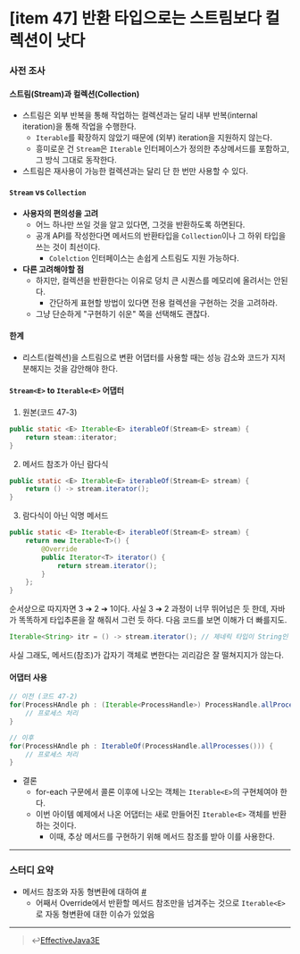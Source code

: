 # [item 47] 반환 타입으로는 스트림보다 컬렉션이 낫다 
### 사전 조사
#### 스트림(Stream)과 컬렉션(Collection)
- 스트림은 외부 반복을 통해 작업하는 컬렉션과는 달리 내부 반복(internal iteration)을 통해 작업을 수행한다.
  - `Iterable`를 확장하지 않았기 때문에 (외부) iteration을 지원하지 않는다.
  - 흥미로운 건 `Stream`은 `Iterable` 인터페이스가 정의한 추상메서드를 포함하고, 그 방식 그대로 동작한다.
- 스트림은 재사용이 가능한 컬렉션과는 달리 단 한 번만 사용할 수 있다.

#### `Stream` vs `Collection`
- **사용자의 편의성을 고려**
  - 어느 하나만 쓰일 것을 알고 있다면, 그것을 반환하도록 하면된다.
  - 공개 API를 작성한다면 메서드의 반환타입을 `Collection`이나 그 하위 타입을 쓰는 것이 최선이다.
    - `Colelction` 인터페이스는 손쉽게 스트림도 지원 가능하다.
- **다른 고려해야할 점**
  - 하지만, 컬렉션을 반환한다는 이유로 덩치 큰 시퀀스를 메모리에 올려서는 안된다.
    - 간단하게 표현할 방법이 있다면 전용 컬렉션을 구현하는 것을 고려하라.
  - 그냥 단순하게 "구현하기 쉬운" 쪽을 선택해도 괜찮다.
#### 한계
- 리스트(컬렉션)을 스트림으로 변환 어댑터를 사용할 때는 성능 감소와 코드가 지저분해지는 것을 감안해야 한다.

#### `Stream<E>` to `Iterable<E>` 어댑터
1. 원본(코드 47-3)
``` java
public static <E> Iterable<E> iterableOf(Stream<E> stream) {
    return steam::iterator;
}
```

2. 메서드 참조가 아닌 람다식
``` java
public static <E> Iterable<E> iterableOf(Stream<E> stream) {
    return () -> stream.iterator();
}
```

3. 람다식이 아닌 익명 메서드
``` java
public static <E> Iterable<E> iterableOf(Stream<E> stream) {
    return new Iterable<T>() {
        @Override
        public Iterator<T> iterator() {
            return stream.iterator();
        }
    };
}
```

순서상으로 따지자면 3 ➔ 2 ➔ 1이다.
사실 3 ➔ 2 과정이 너무 뛰어넘은 듯 한데, 자바가 똑똑하게 타입추론을 잘 해줘서 그런 듯 하다. 다음 코드를 보면 이해가 더 빠를지도.
``` java
Iterable<String> itr = () -> stream.iterator(); // 제네릭 타입이 String인 것은 그냥 예
```
사실 그래도, 메서드(참조)가 갑자기 객체로 변한다는 괴리감은 잘 떨쳐지지가 않는다.

#### 어댑터 사용
``` java
// 이전 (코드 47-2)
for(ProcessHAndle ph : (Iterable<ProcessHandle>) ProcessHandle.allProcesses()::iterator) {
    // 프로세스 처리
}

// 이후
for(ProcessHAndle ph : IterableOf(ProcessHandle.allProcesses())) {
    // 프로세스 처리
}
``` 
- 결론
  - for-each 구문에서 콜론 이후에 나오는 객체는 `Iterable<E>`의 구현체여야 한다.
  - 이번 아이템 예제에서 나온 어댑터는 새로 만들어진 `Iterable<E>` 객체를 반환하는 것이다.
    - 이때, 추상 메서드를 구현하기 위해 메서드 참조를 받아 이를 사용한다.


---

### 스터디 요약 
- 메서드 참조와 자동 형변환에 대하여 [#](#streame-to-iterablee-어댑터)
  - 어째서 Override에서 반환할 메서드 참조만을 넘겨주는 것으로 `Iterable<E>`로 자동 형변환에 대한 이슈가 있었음

---

> :leftwards_arrow_with_hook:[EffectiveJava3E](/EffectiveJava3E/README.md)

